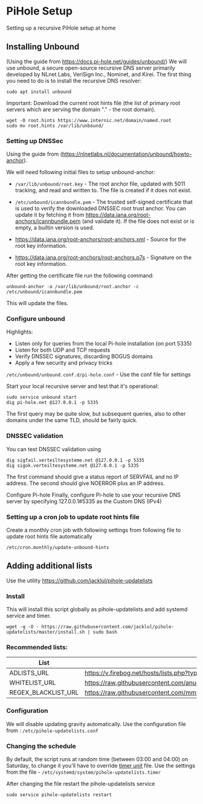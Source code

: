 # PiHole Setup
Setting up a recursive PiHole setup at home

## Installing Unbound
(Using the guide from https://docs.pi-hole.net/guides/unbound/)
We will use unbound, a secure open-source recursive DNS server primarily developed by NLnet Labs, VeriSign Inc., Nominet, and Kirei. The first thing you need to do is to install the recursive DNS resolver:

`sudo apt install unbound`

Important: Download the current root hints file (the list of primary root servers which are serving the domain "." - the root domain).

```
wget -O root.hints https://www.internic.net/domain/named.root
sudo mv root.hints /var/lib/unbound/
```

### Setting up DNSSec
Using the guide from (https://nlnetlabs.nl/documentation/unbound/howto-anchor).

We will need following initial files to setup unbound-anchor:

* `/var/lib/unbound/root.key` - The root anchor file, updated with 5011 tracking, and read and written to. The file is created if it does not exist.

* `/etc/unbound/icannbundle.pem` - The trusted self-signed certificate that is used to verify the downloaded DNSSEC root trust anchor. You can update it by fetching it from https://data.iana.org/root-anchors/icannbundle.pem (and validate it). If the file does not exist or is empty, a builtin version is used.
* https://data.iana.org/root-anchors/root-anchors.xml - Source for the root key information.
* https://data.iana.org/root-anchors/root-anchors.p7s - Signature on the root key information.

After getting the certificate file run the following command:

`unbound-anchor -a /var/lib/unbound/root.anchor -c /etc/unbound/icannbundle.pem`

This will update the files.

### Configure unbound
Highlights:
* Listen only for queries from the local Pi-hole installation (on port 5335)
* Listen for both UDP and TCP requests
* Verify DNSSEC signatures, discarding BOGUS domains
* Apply a few security and privacy tricks

`/etc/unbound/unbound.conf.d/pi-hole.conf` - Use the conf file for settings

Start your local recursive server and test that it's operational:

```
sudo service unbound start
dig pi-hole.net @127.0.0.1 -p 5335
```
The first query may be quite slow, but subsequent queries, also to other domains under the same TLD, should be fairly quick.

### DNSSEC validation
You can test DNSSEC validation using
```
dig sigfail.verteiltesysteme.net @127.0.0.1 -p 5335
dig sigok.verteiltesysteme.net @127.0.0.1 -p 5335
```

The first command should give a status report of SERVFAIL and no IP address. The second should give NOERROR plus an IP address.

Configure Pi-hole
Finally, configure Pi-hole to use your recursive DNS server by specifying 127.0.0.1#5335 as the Custom DNS (IPv4)

### Setting up a cron job to update root hints file
Create a monthly cron job with following settings from following file to update root hints file automatically

`/etc/cron.monthly/update-unbound-hints`

## Adding additional lists
Use the utility https://github.com/jacklul/pihole-updatelists

### Install
This will install this script globally as pihole-updatelists and add systemd service and timer.
```
wget -q -O - https://raw.githubusercontent.com/jacklul/pihole-updatelists/master/install.sh | sudo bash
```
### Recommended lists:

| List | URL |
|----------|--------------------------|
| ADLISTS_URL | https://v.firebog.net/hosts/lists.php?type=tick |
| WHITELIST_URL | https://raw.githubusercontent.com/anudeepND/whitelist/master/domains/whitelist.txt |
| REGEX_BLACKLIST_URL | https://raw.githubusercontent.com/mmotti/pihole-regex/master/regex.list |

### Configuration
We will disable updating gravity automatically. Use the configuration file from : `/etc/pihole-updatelists.conf`

### Changing the schedule

By default, the script runs at random time (between 03:00 and 04:00) on Saturday, to change it you'll have to override [timer unit](https://www.freedesktop.org/software/systemd/man/systemd.timer.html) file. 
Use the settings from the file - `/etc/systemd/system/pihole-updatelists.timer`

After changing the file restart the pihole-updatelists service

`sudo service pihole-updatelists restart`
